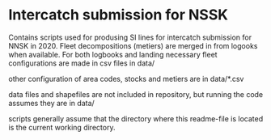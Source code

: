 # Intercatch submission for NSSK

Contains scripts used for produsing SI lines for intercatch submission for NNSK in 2020. 
Fleet decompositions (metiers) are merged in from logooks when available. For both logbooks and landing necessary fleet configurations are made in csv files in data/

other configuration of area codes, stocks and metiers are in data/*.csv

data files and shapefiles are not included in repository, but running the code assumes they are in data/

scripts generally assume that the directory where this readme-file is located is the current working directory.